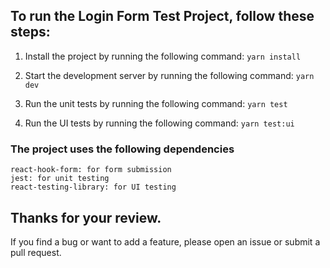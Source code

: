 ## To run the Login Form Test Project, follow these steps:

1. Install the project by running the following command:
    ```yarn install```

2. Start the development server by running the following command:
    ```yarn dev```

3. Run the unit tests by running the following command:
    ```yarn test```

4. Run the UI tests by running the following command:
    ```yarn test:ui```

### The project uses the following dependencies
    react-hook-form: for form submission
    jest: for unit testing
    react-testing-library: for UI testing

## Thanks for your review. 
If you find a bug or want to add a feature, please open an issue or submit a pull request.
